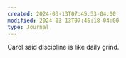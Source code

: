 ```yaml
---
created: 2024-03-13T07:45:33-04:00
modified: 2024-03-13T07:46:18-04:00
type: Journal
---
```


Carol said discipline is like daily grind.
